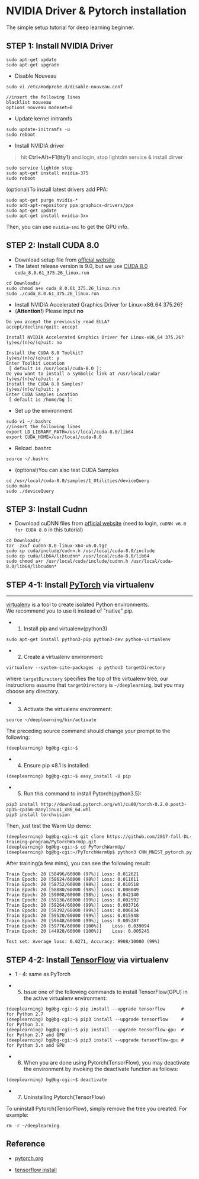# NVIDIA Driver & Pytorch installation 

The simple setup tutorial for deep learning beginner. 

## STEP 1: Install NVIDIA Driver


```
sudo apt-get update
sudo apt-get upgrade
```

- Disable Nouveau

```
sudo vi /etc/modprobe.d/disable-nouveau.conf

//insert the following lines
blacklist nouveau
options nouveau modeset=0

```

- Update kernel initramfs

```
sudo update-initramfs -u
sudo reboot
```

- Install NVIDIA driver

> hit **Ctrl+Alt+F1(tty1)** and login, stop lightdm service & install dirver

```
sudo service lightdm stop
sudo apt-get install nvidia-375
sudo reboot
```

(optional)To install latest drivers add PPA:

```
sudo apt-get purge nvidia-*
sudo add-apt-repository ppa:graphics-drivers/ppa
sudo apt-get update
sudo apt-get install nvidia-3xx
```

Then, you can use ``nvidia-smi`` to get the GPU info.

## STEP 2: Install CUDA 8.0

- Download setup file from [official website][1]
- The latest release version is 9.0, but we use [CUDA 8.0][2] ``cuda_8.0.61_375.26_linux.run``


```
cd Downloads/
sudo chmod a+x cuda_8.0.61_375.26_linux.run
sudo ./cuda_8.0.61_375.26_linux.run
```

- Install NVIDIA Accelerated Graphics Driver for Linux-x86_64 375.26?
- (**Attention!**) Please input **no** 

```
Do you accept the previously read EULA?
accept/decline/quit: accept

Install NVIDIA Accelerated Graphics Driver for Linux-x86_64 375.26?
(y)es/(n)o/(q)uit: no

Install the CUDA 8.0 Toolkit?
(y)es/(n)o/(q)uit: y
Enter Toolkit Location
 [ default is /usr/local/cuda-8.0 ]: 
Do you want to install a symbolic link at /usr/local/cuda?
(y)es/(n)o/(q)uit: y
Install the CUDA 8.0 Samples?
(y)es/(n)o/(q)uit: y
Enter CUDA Samples Location
 [ default is /home/bg ]: 

```

- Set up the environment

```
sudo vi ~/.bashrc  
//insert the following lines
export LD_LIBRARY_PATH=/usr/local/cuda-8.0/lib64
export CUDA_HOME=/usr/local/cuda-8.0
```

- Reload .bashrc

```
source ~/.bashrc
```

- (optional)You can also test CUDA Samples

```
cd /usr/local/cuda-8.0/samples/1_Utilities/deviceQuery
sudo make
sudo ./deviceQuery
```

## STEP 3: Install Cudnn


- Download cuDNN files from [official website][3] (need to login, ``cuDNN v6.0 for CUDA 8.0`` in this tutorial)

```
cd Downloads/
tar -zxvf cudnn-8.0-linux-x64-v6.0.tgz
sudo cp cuda/include/cudnn.h /usr/local/cuda-8.0/include
sudo cp cuda/lib64/libcudnn* /usr/local/cuda-8.0/lib64
sudo chmod a+r /usr/local/cuda/include/cudnn.h /usr/local/cuda-8.0/lib64/libcudnn*
```

## STEP 4-1: Install [PyTorch][4] via virtualenv

----------

[virtualenv][5] is a tool to create isolated Python environments.  
We recommend you to use it instead of "native" pip.

- 1) Install pip and virtualenv(python3)

```
sudo apt-get install python3-pip python3-dev python-virtualenv
```

- 2) Create a virtualenv environment:
```
virtualenv --system-site-packages -p python3 targetDirectory 
```
where ``targetDirectory`` specifies the top of the virtualenv tree, our instructions assume that ``targetDirectory`` is ``~/deeplearning``, but you may choose any directory.

- 3) Activate the virtualenv environment:

```
source ~/deeplearning/bin/activate
```

The preceding source command should change your prompt to the following:

```
(deeplearning) bg@bg-cgi:~$
```

- 4) Ensure pip ≥8.1 is installed:

```
(deeplearning) bg@bg-cgi:~$ easy_install -U pip
```

- 5) Run this command to install Pytorch(python3.5):

```
pip3 install http://download.pytorch.org/whl/cu80/torch-0.2.0.post3-cp35-cp35m-manylinux1_x86_64.whl 
pip3 install torchvision
```

Then, just test the Warm Up demo:

```
(deeplearning) bg@bg-cgi:~$ git clone https://github.com/2017-fall-DL-training-program/PyTorchWarmUp.git
(deeplearning) bg@bg-cgi:~$ cd PyTorchWarmUp/
(deeplearning) bg@bg-cgi:~/PyTorchWarmUp$ python3 CNN_MNIST_pytorch.py
```

After training(a few mins), you can see the following result:

```
Train Epoch: 20 [58496/60000 (97%)] Loss: 0.012621
Train Epoch: 20 [58624/60000 (98%)] Loss: 0.011611
Train Epoch: 20 [58752/60000 (98%)] Loss: 0.010518
Train Epoch: 20 [58880/60000 (98%)] Loss: 0.008049
Train Epoch: 20 [59008/60000 (98%)] Loss: 0.042140
Train Epoch: 20 [59136/60000 (99%)] Loss: 0.002592
Train Epoch: 20 [59264/60000 (99%)] Loss: 0.003716
Train Epoch: 20 [59392/60000 (99%)] Loss: 0.006034
Train Epoch: 20 [59520/60000 (99%)] Loss: 0.015948
Train Epoch: 20 [59648/60000 (99%)] Loss: 0.005287
Train Epoch: 20 [59776/60000 (100%)]    Loss: 0.039094
Train Epoch: 20 [44928/60000 (100%)]    Loss: 0.005245

Test set: Average loss: 0.0271, Accuracy: 9908/10000 (99%)

```

## STEP 4-2: Install [TensorFlow][6] via virtualenv


- 1 - 4: same as PyTorch

- 5) Issue one of the following commands to install TensorFlow(GPU) in the active virtualenv environment:

```
(deeplearning) bg@bg-cgi:~$ pip install --upgrade tensorflow      # for Python 2.7
(deeplearning) bg@bg-cgi:~$ pip3 install --upgrade tensorflow     # for Python 3.n
(deeplearning) bg@bg-cgi:~$ pip install --upgrade tensorflow-gpu  # for Python 2.7 and GPU
(deeplearning) bg@bg-cgi:~$ pip3 install --upgrade tensorflow-gpu # for Python 3.n and GPU

```

- 6) When you are done using Pytorch(TensorFlow), you may deactivate the environment by invoking the deactivate function as follows:

```
(deeplearning) bg@bg-cgi:~$ deactivate 
```


- 7) Uninstalling Pytorch(TensorFlow)

To uninstall Pytorch(TensorFlow), simply remove the tree you created. For example:

```
rm -r ~/deeplearning
```

## Reference

- [pytorch.org][7]
- [tensorflow install][8]


  [1]: https://developer.nvidia.com/cuda-downloads
  [2]: https://developer.nvidia.com/cuda-toolkit-archive
  [3]: https://developer.nvidia.com/rdp/cudnn-download
  [4]: http://pytorch.org/
  [5]: https://github.com/pypa/virtualenv
  [6]: https://www.tensorflow.org/install/
  [7]: http://pytorch.org/
  [8]: https://www.tensorflow.org/install/install_linux